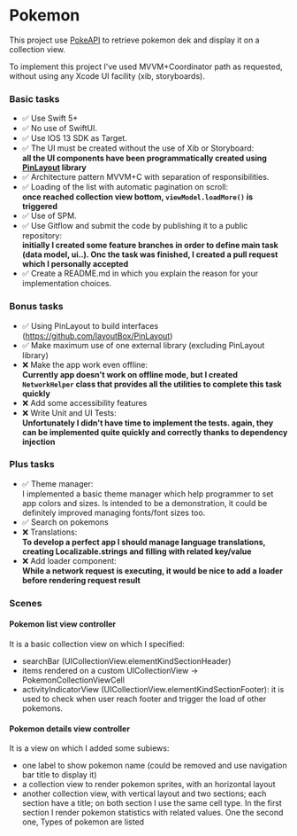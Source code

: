 # Pokemon

This project use [PokeAPI](https://pokeapi.co) to retrieve pokemon dek and display it on a collection view.

To implement this project I've used MVVM+Coordinator path as requested, without using any Xcode UI facility (xib, storyboards).


### Basic tasks

- ✅ Use Swift 5+
- ✅ No use of SwiftUI.
- ✅ Use IOS 13 SDK as Target.
- ✅ The UI must be created without the use of Xib or Storyboard:  
	**all the UI components have been programmatically created using [PinLayout](https://github.com/layoutBox/PinLayout) library**
- ✅ Architecture pattern MVVM+C with separation of responsibilities.
- ✅ Loading of the list with automatic pagination on scroll:  
	**once reached collection view bottom, `viewModel.loadMore()` is triggered**
- ✅ Use of SPM.
- ✅ Use Gitflow and submit the code by publishing it to a public repository:  
	**initially I created some feature branches in order to define main task (data model, ui..). Onc the task was finished, I created a pull request which I personally accepted**
- ✅ Create a README.md in which you explain the reason for your implementation choices.

### Bonus tasks

- ✅ Using PinLayout to build interfaces (https://github.com/layoutBox/PinLayout)
- ✅ Make maximum use of one external library (excluding PinLayout library)
- ❌ Make the app work even offline:  
	**Currently app doesn't work on offline mode, but I created `NetworkHelper` class that provides all the utilities to complete this task quickly**
- ❌ Add some accessibility features
- ❌ Write Unit and UI Tests:  
	**Unfortunately I didn't have time to implement the tests. again, they can be implemented quite quickly and correctly thanks to dependency injection**
	
	
### Plus tasks

- ✅ Theme manager:  
	I implemented a basic theme manager which help programmer to set app colors and sizes. Is intended to be a demonstration, it could be definitely improved managing fonts/font sizes too.
- ✅ Search on pokemons  
- ❌ Translations:  
	**To develop a perfect app I should manage language translations, creating Localizable.strings and filling with related key/value**
- ❌ Add loader component:  
	**While a network request is executing, it would be nice to add a loader before rendering request result**
	
	
### Scenes

#### Pokemon list view controller

It is a basic collection view on which I specified:   
- searchBar (UICollectionView.elementKindSectionHeader)  
- items rendered on a custom UICollectionView -> PokemonCollectionViewCell  
- activityIndicatorView (UICollectionView.elementKindSectionFooter): it is used to check when user reach footer and trigger the load of other pokemons.

#### Pokemon details view controller

It is a view on which I added some subiews:

- one label to show pokemon name (could be removed and use navigation bar title to display it)
- a collection view to render pokemon sprites, with an horizontal layout  
- another collection view, with vertical layout and two sections; each section have a title; on both section I use the same cell type. In the first section I render pokemon statistics with related values. One the second one, Types of pokemon are listed